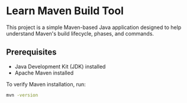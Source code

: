 # Learn Maven Build Tool

This project is a simple Maven-based Java application designed to help understand Maven's build lifecycle, phases, and commands.

## Prerequisites

- Java Development Kit (JDK) installed
- Apache Maven installed

To verify Maven installation, run:

```sh
mvn -version
